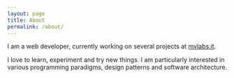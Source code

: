 ```yaml
---
layout: page
title: About
permalink: /about/
---
```


I am a web developer, currently working on several projects at [mvlabs.it][mvlabs].

I love to learn, experiment and try new things. I am particularly interested in various programming paradigms, design patterns and software architecture.

[mvlabs]: http://www.mvlabs.it
